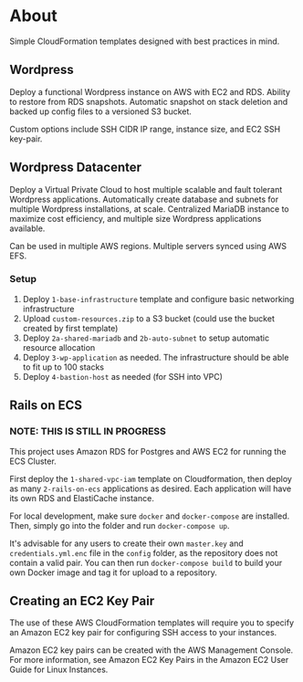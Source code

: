 # About

Simple CloudFormation templates designed with best practices in mind.

## Wordpress

Deploy a functional Wordpress instance on AWS with EC2 and RDS. Ability to restore from RDS snapshots. Automatic snapshot on stack deletion and backed up config files to a versioned S3 bucket.

Custom options include SSH CIDR IP range, instance size, and EC2 SSH key-pair.

## Wordpress Datacenter

Deploy a Virtual Private Cloud to host multiple scalable and fault tolerant Wordpress applications. Automatically create database and subnets for multiple Wordpress installations, at scale. Centralized MariaDB instance to maximize cost efficiency, and multiple size Wordpress applications available.

Can be used in multiple AWS regions. Multiple servers synced using AWS EFS.

### Setup

1. Deploy `1-base-infrastructure` template and configure basic networking infrastructure
2. Upload `custom-resources.zip` to a S3 bucket (could use the bucket created by first template)
3. Deploy `2a-shared-mariadb` and `2b-auto-subnet` to setup automatic resource allocation
4. Deploy `3-wp-application` as needed. The infrastructure should be able to fit up to 100 stacks
5. Deploy `4-bastion-host` as needed (for SSH into VPC)

## Rails on ECS

### NOTE: THIS IS STILL IN PROGRESS

This project uses Amazon RDS for Postgres and AWS EC2 for running the ECS Cluster.

First deploy the `1-shared-vpc-iam` template on Cloudformation, then deploy as many `2-rails-on-ecs` applications as desired. Each application will have its own RDS and ElastiCache instance.

For local development, make sure `docker` and `docker-compose` are installed. Then, simply go into the folder and run `docker-compose up`.

It's advisable for any users to create their own `master.key` and `credentials.yml.enc` file in the `config` folder, as the repository does not contain a valid pair. You can then run `docker-compose build` to build your own Docker image and tag it for upload to a repository.

## Creating an EC2 Key Pair

The use of these AWS CloudFormation templates will require you to specify an Amazon EC2 key pair for configuring SSH access to your instances.

Amazon EC2 key pairs can be created with the AWS Management Console. For more information, see Amazon EC2 Key Pairs in the Amazon EC2 User Guide for Linux Instances.
